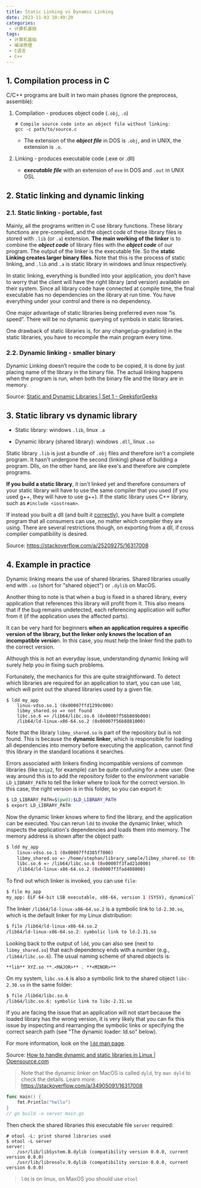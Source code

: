 ```yaml
---
title: Static Linking vs Dynamic Linking
date: 2023-11-03 10:49:20
categories:
 - 计算机基础
tags:
 - 计算机基础
 - 编译原理
 - C语言
 - C++
---
```


## 1. Compilation process in C

C/C++ programs are built in two main phases (ignore the preprocess, assemble):

1. Compilation - produces object code (`.obj`, `.o`)
   ```shell
   # Compile source code into an object file without linking:
   gcc -c path/to/source.c
   ```
   - The extension of the ***object file*** in DOS is `.obj`, and in UNIX, the extension is `.o`. 

2. Linking - produces executable code (.exe or .dll)

   - ***executable file*** with an extension of `exe` in DOS and `.out` in UNIX OSL

## 2. Static linking and dynamic linking

### 2.1. Static linking - portable, fast

Mainly, all the programs written in C use library functions. These library functions are pre-compiled, and the object code of these library files is stored with `.lib` (or `.a`) extension. **The main working of the linker** is to combine the ***object code*** of library files with the ***object code*** of our program. The output of the linker is the executable file. So the **static Linking creates larger binary files**.  Note that this is the process of static linking, and `.lib` and `.a` is static library in windows and linux respectively. 

In static linking, everything is bundled into your application, you don’t have to worry that the client will have the right library (and version) available on their system. Since all library code have connected at compile time, the final executable has no dependencies on the library at run time. You have everything under your control and there is no dependency.

One major advantage of static libraries being preferred even now “is speed”. There will be no dynamic querying of symbols in static libraries.

One drawback of static libraries is, for any change(up-gradation) in the static libraries, you have to recompile the main program every time.

### 2.2. Dynamic linking - smaller binary 

Dynamic Linking doesn’t require the code to be copied, it is done by just placing name of the library in the binary file. The actual linking happens when the program is run, when both the binary file and the library are in memory. 

Source: [Static and Dynamic Libraries | Set 1 - GeeksforGeeks](https://www.geeksforgeeks.org/static-vs-dynamic-libraries/)

## 3. Static library vs dynamic library

- Static library: windows `.lib`,  linux `.a` 

- Dynamic library (shared library): windows `.dll`, linux `.so` 

Static library `.lib` is just a bundle of `.obj` files and therefore isn't a complete program. It hasn't undergone the second (linking) phase of building a program. Dlls, on the other hand, are like exe's and therefore are complete programs.

**If you build a static library**, it isn't linked yet and therefore consumers of your static library will have to use the same compiler that you used (if you used g++, they will have to use g++). If the static library uses C++ library, such as `#include <iostream>`. 

If instead you built a dll (and built it [correctly](http://www.codeproject.com/Articles/28969/HowTo-Export-C-classes-from-a-DLL)), you have built a complete program that all consumers can use, no matter which compiler they are using. There are several restrictions though, on exporting from a dll, if cross compiler compatibility is desired.

Source: https://stackoverflow.com/a/25209275/16317008

## 4. Example in practice

Dynamic linking means the use of shared libraries. Shared libraries usually end with `.so` (short for "shared object") or `.dylib` on MacOS.

Another thing to note is that when a bug is fixed in a shared library, every application that references this library will profit from it. This also means that if the bug remains undetected, each referencing application will suffer from it (if the application uses the affected parts).

It can be very hard for beginners **when an application requires a specific version of the library, but the linker only knows the location of an incompatible versio**n. In this case, you must help the linker find the path to the correct version.

Although this is not an everyday issue, understanding dynamic linking will surely help you in fixing such problems.

Fortunately, the mechanics for this are quite straightforward. To detect which libraries are required for an application to start, you can use `ldd`, which will print out the shared libraries used by a given file. 

```
$ ldd my_app 
	linux-vdso.so.1 (0x00007ffd1299c000)
	libmy_shared.so => not found
	libc.so.6 => /lib64/libc.so.6 (0x00007f56b869b000)
	/lib64/ld-linux-x86-64.so.2 (0x00007f56b8881000)
```

Note that the library `libmy_shared.so` is part of the repository but is not found. This is because the **dynamic linker**, which is responsible for loading all dependencies into memory before executing the application, cannot find this library in the standard locations it searches.

Errors associated with linkers finding incompatible versions of common libraries (like `bzip2`, for example) can be quite confusing for a new user. One way around this is to add the repository folder to the environment variable `LD_LIBRARY_PATH` to tell the linker where to look for the correct version. In this case, the right version is in this folder, so you can export it:

```bash
$ LD_LIBRARY_PATH=$(pwd):$LD_LIBRARY_PATH
$ export LD_LIBRARY_PATH
```

Now the dynamic linker knows where to find the library, and the application can be executed. You can rerun `ldd` to invoke the dynamic linker, which inspects the application's dependencies and loads them into memory. The memory address is shown after the object path:

```bash
$ ldd my_app 
	linux-vdso.so.1 (0x00007ffd385f7000)
	libmy_shared.so => /home/stephan/library_sample/libmy_shared.so (0x00007f3fad401000)
	libc.so.6 => /lib64/libc.so.6 (0x00007f3fad21d000)
	/lib64/ld-linux-x86-64.so.2 (0x00007f3fad408000)
```

To find out which linker is invoked, you can use `file`:

```bash
$ file my_app 
my_app: ELF 64-bit LSB executable, x86-64, version 1 (SYSV), dynamically linked, interpreter /lib64/ld-linux-x86-64.so.2, BuildID[sha1]=26c677b771122b4c99f0fd9ee001e6c743550fa6, for GNU/Linux 3.2.0, not stripped
```

The linker `/lib64/ld-linux-x86–64.so.2` is a symbolic link to `ld-2.30.so`, which is the default linker for my Linux distribution:

```bash
$ file /lib64/ld-linux-x86-64.so.2 
/lib64/ld-linux-x86-64.so.2: symbolic link to ld-2.31.so
```

Looking back to the output of `ldd`, you can also see (next to `libmy_shared.so`) that each dependency ends with a number (e.g., `/lib64/libc.so.6`). The usual naming scheme of shared objects is:

```text
**lib** XYZ.so **.<MAJOR>** . **<MINOR>**
```

On my system, `libc.so.6` is also a symbolic link to the shared object `libc-2.30.so` in the same folder:

```bash
$ file /lib64/libc.so.6 
/lib64/libc.so.6: symbolic link to libc-2.31.so
```

If you are facing the issue that an application will not start because the loaded library has the wrong version, it is very likely that you can fix this issue by inspecting and rearranging the symbolic links or specifying the correct search path (see "The dynamic loader: ld.so" below).

For more information, look on the [`ldd` man page](https://www.man7.org/linux/man-pages/man1/ldd.1.html).

Source: [How to handle dynamic and static libraries in Linux | Opensource.com](https://opensource.com/article/20/6/linux-libraries)

> Note that the dynamic linker on MacOS is called `dyld`, try `man dyld` to check the details. Learn more: https://stackoverflow.com/a/34905091/16317008

```go
func main() {
	fmt.Println("hello")
}
// go build -o server main.go
```

Then check the shared libraries this executable file `server` required:

```shell
# otool -L: print shared libraries used
$ otool -L server           
server:
	/usr/lib/libSystem.B.dylib (compatibility version 0.0.0, current version 0.0.0)
	/usr/lib/libresolv.9.dylib (compatibility version 0.0.0, current version 0.0.0)
```

> `ldd` is on linux, on MaxOS you should use `otool`